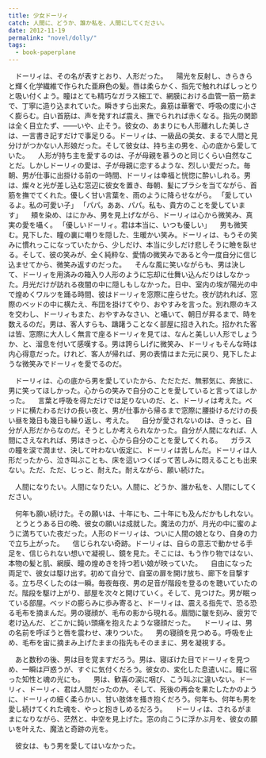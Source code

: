 ```yaml
---
title: 少女ドーリィ
catch: 人間に、どうか、誰か私を、人間にしてください。
date: 2012-11-19
permalink: "novel/dolly/"
tags:
  - book-paperplane
---
```


　ドーリィは、その名が表すとおり、人形だった。
　陽光を反射し、きらきらと輝く化学繊維で作られた亜麻色の髪。唇は柔らかく、指先で触れればしっとりと吸い付くよう。瞳はとても精巧なガラス細工で、網膜における血管一筋一筋まで、丁寧に造り込まれていた。瞬きすら出来た。鼻筋は華奢で、呼吸の度に小さく膨らむ。白い首筋は、声を発すれば震え、撫でられれば赤くなる。指先の関節は全く目立たず、――いや、止そう。彼女の、あまりにも人形離れした美しさは、一言書き記すだけで事足りる。ドーリィは、一級品の美女、まるで人間と見分けがつかない人形娘だった。そして彼女は、持ち主の男を、心の底から愛していた。
　人形が持ち主を愛するのは、子が母親を慕うのと同じくらい自然なことだ。しかしドーリィの愛は、子が母親に恋するような、烈しい愛だった。毎朝、男が仕事に出掛ける前の一時間、ドーリィは幸福と恍惚に酔いしれる。男は、燦々と光が差し込む窓辺に彼女を置き、毎朝、髪にブラシを当てながら、首筋を撫でてくれた。優しく甘い言葉を、雨のように降らせながら。
「愛しているよ。私の可愛い子」
「パパ。ああ、パパ。私も、貴方のことを愛しています」
　頬を染め、はにかみ、男を見上げながら、ドーリィは心から微笑み、真実の愛を囁く。
「優しいドーリィ。君は本当に、いつも優しい」
　男も微笑む。見下した、瞳の裏に嘲りを隠した、生暖かい笑み。ドーリィは、もうその笑みに慣れっこになっていたから、少しだけ、本当に少しだけ悲しそうに瞼を臥せる。そして、彼の笑みが、全く純粋な、愛情の微笑みであると今一度自分に信じ込ませてから、微笑み返すのだった。
　そんな風に笑いながらも、男は決して、ドーリィを用済みの箱入り人形のように忘却に仕舞い込んだりはしなかった。月光だけが訪れる夜闇の中に隠しもしなかった。日中、室内の埃が陽光の中で煌めくワルツを踊る時間、彼はドーリィを窓際に座らせた。夜が訪れれば、窓際のベッドの中に横たえ、布団を掛けてやり、おやすみを言った。別れ際のキスを交わし、ドーリィもまた、おやすみなさい、と囁いて、朝日が昇るまで、時を数えるのだ。男は、客人すらも、躊躇うことなく部屋に招き入れた。招かれた客は皆、窓際に大人しく無言で座るドーリィを見ては、なんと美しい人形でしょうか、と、溜息を付いて感嘆する。男は誇らしげに微笑み、ドーリィもそんな時は内心得意だった。けれど、客人が帰れば、男の表情はまた元に戻り、見下したような微笑みでドーリィを愛でるのだ。

　ドーリィは、心の底から男を愛していたから、ただただ、無邪気に、奔放に、男に笑ってほしかった。心からの笑みで自分のことを愛していると言ってほしかった。
　言葉と呼吸を得ただけでは足りないのだ、と、ドーリィは考えた。ベッドに横たわるだけの長い夜と、男が仕事から帰るまで窓際に腰掛けるだけの長い昼を幾日も幾日も繰り返し、考えた。
　自分が愛されないのは、きっと、自分が人形だからなのだ。そうとしか考えられなかった。自分が人間になれば、人間にさえなれれば、男はきっと、心から自分のことを愛してくれる。
　ガラスの瞳を涙で潤ませ、決して叶わない仮定に、ドーリィは苦しんだ。ドーリィは人形だったから、泣き叫ぶことも、床を這いつくばって苦しみに悶えることも出来ない。ただ、ただ、じっと、耐えた。耐えながら、願い続けた。

　人間になりたい。人間になりたい。人間に、どうか、誰か私を、人間にしてください。

　何年も願い続けた。その願いは、十年にも、二十年にも及んだかもしれない。
　とうとうある日の晩、彼女の願いは成就した。魔法の力が、月光の中に蜜のように満ちていた夜だった。人形のドーリィは、ついに人間の娘となり、自身の力で立ち上がった。
　信じられない奇跡。ドーリィは、自らの意志で動かせる手足を、信じられない想いで凝視し、鏡を見た。そこには、もう作り物ではない、本物の髪と肌、網膜、瞳の煌めきを持つ若い娘が映っていた。
　自由になった両足で、彼女は駆け出す。初めて自分で、自室の扉を開け放ち、廊下を目撃する。立ち尽くしたのは一瞬。毎夜毎夜、男の足音が階段を登るのを聴いていたのだ。階段を駆け上がり、部屋を次々と開けていく。そして、見つけた。男が眠っている部屋。ベッドの膨らみに歩み寄ると、ドーリィは、震える指先で、恐る恐る毛布を摘まんだ。男の寝顔が、毛布の影から現れる。眉間に皺を刻み、疲労で老け込んだ、どこかに鈍い頭痛を抱えたような寝顔だった。
　ドーリィは、男の名前を呼ぼうと唇を震わせ、凍りついた。
　男の寝顔を見つめる。呼吸を止め、毛布を宙に摘まみ上げたままの指先もそのままに、男を凝視する。

　あと数秒の後、男は目を覚ますだろう。男は、寝ぼけた目でドーリィを見つめ、一瞬は戸惑うが、すぐに気付くだろう。彼女の、変化した息遣いに。瞳に宿った知性と魂の光にも。
　男は、歓喜の涙に咽び、こう叫ぶに違いない。ドーリィ、ドーリィ、君は人間だったのか。そして、死後の再会を果たしたかのように、ドーリィの細く柔らかい、甘い肢体を掻き抱くだろう。何年も、何年も男を愛し続けてくれた魂を、やっと抱きしめるだろう。
　ドーリィは、されるがままになりながら、茫然と、中空を見上げた。窓の向こうに浮かぶ月を、彼女の願いを叶えた、魔法と奇跡の光を。

　彼女は、もう男を愛してはいなかった。